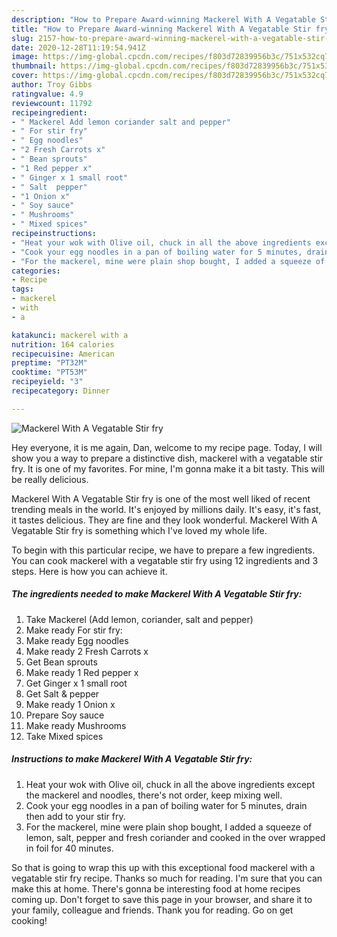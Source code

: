 ```yaml
---
description: "How to Prepare Award-winning Mackerel With A Vegatable Stir fry"
title: "How to Prepare Award-winning Mackerel With A Vegatable Stir fry"
slug: 2157-how-to-prepare-award-winning-mackerel-with-a-vegatable-stir-fry
date: 2020-12-28T11:19:54.941Z
image: https://img-global.cpcdn.com/recipes/f803d72839956b3c/751x532cq70/mackerel-with-a-vegatable-stir-fry-recipe-main-photo.jpg
thumbnail: https://img-global.cpcdn.com/recipes/f803d72839956b3c/751x532cq70/mackerel-with-a-vegatable-stir-fry-recipe-main-photo.jpg
cover: https://img-global.cpcdn.com/recipes/f803d72839956b3c/751x532cq70/mackerel-with-a-vegatable-stir-fry-recipe-main-photo.jpg
author: Troy Gibbs
ratingvalue: 4.9
reviewcount: 11792
recipeingredient:
- " Mackerel Add lemon coriander salt and pepper"
- " For stir fry"
- " Egg noodles"
- "2 Fresh Carrots x"
- " Bean sprouts"
- "1 Red pepper x"
- " Ginger x 1 small root"
- " Salt  pepper"
- "1 Onion x"
- " Soy sauce"
- " Mushrooms"
- " Mixed spices"
recipeinstructions:
- "Heat your wok with Olive oil, chuck in all the above ingredients except the mackerel and noodles, there&#39;s not order, keep mixing well."
- "Cook your egg noodles in a pan of boiling water for 5 minutes, drain then add to your stir fry."
- "For the mackerel, mine were plain shop bought, I added a squeeze of lemon, salt, pepper and fresh coriander and cooked in the over wrapped in foil for 40 minutes."
categories:
- Recipe
tags:
- mackerel
- with
- a

katakunci: mackerel with a 
nutrition: 164 calories
recipecuisine: American
preptime: "PT32M"
cooktime: "PT53M"
recipeyield: "3"
recipecategory: Dinner

---
```



![Mackerel With A Vegatable Stir fry](https://img-global.cpcdn.com/recipes/f803d72839956b3c/751x532cq70/mackerel-with-a-vegatable-stir-fry-recipe-main-photo.jpg)

Hey everyone, it is me again, Dan, welcome to my recipe page. Today, I will show you a way to prepare a distinctive dish, mackerel with a vegatable stir fry. It is one of my favorites. For mine, I'm gonna make it a bit tasty. This will be really delicious.

Mackerel With A Vegatable Stir fry is one of the most well liked of recent trending meals in the world. It's enjoyed by millions daily. It's easy, it's fast, it tastes delicious. They are fine and they look wonderful. Mackerel With A Vegatable Stir fry is something which I've loved my whole life.




To begin with this particular recipe, we have to prepare a few ingredients. You can cook mackerel with a vegatable stir fry using 12 ingredients and 3 steps. Here is how you can achieve it.

<!--inarticleads1-->

##### The ingredients needed to make Mackerel With A Vegatable Stir fry:

1. Take  Mackerel (Add lemon, coriander, salt and pepper)
1. Make ready  For stir fry:
1. Make ready  Egg noodles
1. Make ready 2 Fresh Carrots x
1. Get  Bean sprouts
1. Make ready 1 Red pepper x
1. Get  Ginger x 1 small root
1. Get  Salt &amp; pepper
1. Make ready 1 Onion x
1. Prepare  Soy sauce
1. Make ready  Mushrooms
1. Take  Mixed spices




<!--inarticleads2-->

##### Instructions to make Mackerel With A Vegatable Stir fry:

1. Heat your wok with Olive oil, chuck in all the above ingredients except the mackerel and noodles, there&#39;s not order, keep mixing well.
1. Cook your egg noodles in a pan of boiling water for 5 minutes, drain then add to your stir fry.
1. For the mackerel, mine were plain shop bought, I added a squeeze of lemon, salt, pepper and fresh coriander and cooked in the over wrapped in foil for 40 minutes.




So that is going to wrap this up with this exceptional food mackerel with a vegatable stir fry recipe. Thanks so much for reading. I'm sure that you can make this at home. There's gonna be interesting food at home recipes coming up. Don't forget to save this page in your browser, and share it to your family, colleague and friends. Thank you for reading. Go on get cooking!
